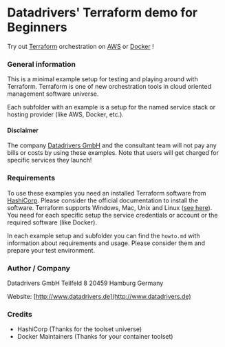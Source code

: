 Datadrivers' Terraform demo for Beginners
====
Try out [Terraform](https://www.terraform.io/) orchestration on [AWS](https://aws.amazon.com/) or [Docker](https://www.docker.com/) ! 

### General information

This is a minimal example setup for testing and playing around with Terraform.
Terraform is one of new orchestration tools in cloud oriented management software universe.

Each subfolder with an example is a setup for the named service stack or hosting provider (like AWS, Docker, etc.).

#### Disclaimer

The company [Datadrivers GmbH](http://www.datadrivers.de) and the consultant team will not pay any bills or costs by using these examples.
Note that users will get charged for specific services they launch!

### Requirements

To use these examples you need an installed Terraform software from [HashiCorp](https://www.hashicorp.com). Please consider the official documentation to install the software.
Terraform supports Windows, Mac, Unix and Linux ([see here](https://www.terraform.io/downloads.html)).
You need for each specific setup the service credentials or account or the required software (like Docker).

In each example setup and subfolder you can find the `howto.md` with information about requirements and usage.
Please consider them and prepare your test environment.

### Author / Company

Datadrivers GmbH
Teilfeld 8
20459 Hamburg
Germany

Website: [http://www.datadrivers.de](http://www.datadrivers.de)

### Credits

- HashiCorp (Thanks for the toolset universe)
- Docker Maintainers (Thanks for your container toolset)
